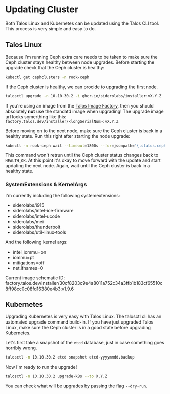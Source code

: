 # Updating Cluster
Both Talos Linux and Kubernetes can be updated using the Talos CLI tool. This process is very simple and easy to do.

## Talos Linux
Because I'm running Ceph extra care needs to be taken to make sure the Ceph cluster stays healthy between node upgrades.
Before starting the upgrade check that the Ceph cluster is healthy:

```zsh
kubectl get cephclusters -n rook-ceph
```

If the Ceph cluster is healthy, we can procide to upgrading the first node.

```zsh
talosctl upgrade -n 10.10.30.2 -i ghcr.io/siderolabs/installer:vX.Y.Z
```

If you're using an image from the [Talos Image Factory](https://factory.talos.dev), then you should absolutely **not** use the standatd image when upgrading! The upgrade image url looks somerthing like this: `factory.talos.dev/installer/<longSerialNum>:vX.Y.Z`

Before moving on to the next node, make sure the Ceph cluster is back in a healthy state. Run this right after starting the node upgrade:

```zsh
kubectl -n rook-ceph wait --timeout=1800s --for=jsonpath='{.status.ceph.health}=HEALTH_OK' cephclusters rook-ceph
```

This command won't retrun until the Ceph cluster status changes back to `HEALTH_OK`. At this point it's okay to move forward with the update and start updating the next node. Again, wait until the Ceph cluster is back in a healthy state.

### SystemExtensions & KernelArgs
I'm currently including the following systemextensions:
- siderolabs/i915
- siderolabs/intel-ice-firmware
- siderolabs/intel-ucode
- siderolabs/mei
- siderolabs/thunderbolt
- siderolabs/util-linux-tools

And the following kernel args:
- intel_iommu=on
- iommu=pt
- mitigations=off
- net.ifnames=0

Current image schematic ID: factory.talos.dev/installer/30cf8203c9e4a8011a752c34a3ffb1b183cf65510c8ff98cc0c08fd16380e4b3:v1.9.6

## Kubernetes
Upgrading Kubernetes is very easy with Talos Linux. The talosctl cli has an uatomated upgrade command build-in.
If you have just upgraded Talos Linux, make sure the Ceph cluster is in a good state before upgrading Kubernetes.

Let's first take a snapshot of the `etcd` database, just in case something goes horribly wrong.

```zsh
talosctl -n 10.10.30.2 etcd snapshot etcd-yyyymmdd.backup
```

Now I'm ready to run the upgrade!

```zsh
talosctl -n 10.10.30.2 upgrade-k8s --to X.Y.Z
```

You can check what will be upgrades by passing the flag `--dry-run`.
